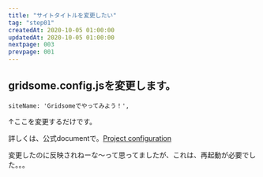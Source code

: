 ```yaml
---
title: "サイトタイトルを変更したい"
tag: "step01"
createdAt: 2020-10-05 01:00:00
updatedAt: 2020-10-05 01:00:00
nextpage: 003
prevpage: 001
---
```


## gridsome.config.jsを変更します。

    siteName: 'Gridsomeでやってみよう！',

↑ここを変更するだけです。

詳しくは、公式documentで。[Project configuration](https://gridsome.org/docs/config/)

変更したのに反映されねーな～って思ってましたが、これは、再起動が必要でした。。。
